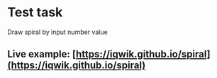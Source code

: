 # Test task

Draw spiral by input number value

## Live example: [https://iqwik.github.io/spiral](https://iqwik.github.io/spiral)